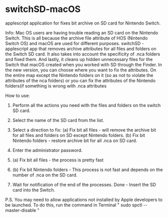 # switchSD-macOS
applescript application for fixes bit archive on SD  card for Nintendo Switch.

Info:
Mac OS users are having trouble reading an SD card on the Nintendo Switch. This is all because the archive file attribute of HOS (Nintendo Switch OS) and macOS are used for different purposes.
switchSD - applescript app that removes archive attributes for all files and folders on the Switch SD card.
It also takes into account the specificity of .nca folders and fixed them.
And lastly, it cleans up hidden unnecessary files for the Switch that macOS created when you worked with SD through the Finder.
In the new version, you can choose where you want to fix the attributes. On the entire map except the Nintendo folders on it (so as not to violate the attributes of the nca folders)
or you can fix the attributes of the Nintendo folders(if something is wrong with .nca attributes

How to use:
1. Perform all the actions you need with the files and folders on the switch SD card.

2. Select the name of the SD card from the list.

3. Select a direction to fix:
(a) Fix bit all files - will remove the archive bit for all files and folders on SD except Nintendo folders.
(b) Fix bit Nintendo folders - restore archive bit for all .nca on SD card.

4. Enter the administrator password.

5. (a) Fix bit all files - the process is pretty fast
5. (b) Fix bit Nintendo folders - This process is not fast and depends on the number of .nca on the SD card.


6. Wait for notification of the end of the processes.
Done - Insert the SD card into the Switch.

P.S.
You may need to allow applications not installed by Apple developers to be launched.
To do this, run the command in Terminal " sudo spctl --master-disable "
